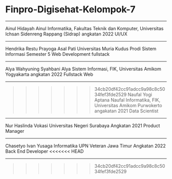 # Finpro-Digisehat-Kelompok-7

---
Ainul Hidayah
Ainul
Informatika, Fakultas Teknik dan Komputer, Universitas Ichsan Sidenreng Rappang (Sidrap) angkatan 2022
UI/UX

---

Hendrika Restu Prayoga
Asal Pati
Universitas Muria Kudus
Prodi Sistem Informasi Semester 5
Web Development fullstack

---

Alya Wahyuning Syahbani
Alya
Sistem Informasi, FIK, Universitas Amikom Yogyakarta angkatan 2022
Fullstack Web

---

> > > > > > > 34cb20df42cc91adcc9a98c8c5034fef3fde2529
> > > > > > > Naufal Yogi Aptana
> > > > > > > Naufal
> > > > > > > Informatika, FIK, Universitas Amikom Purwokerto angakatan 2021
> > > > > > > Data Scientist

---

Nur Haslinda
Vokasi
Universitas Negeri Surabaya
Angkatan 2021
Product Manager

---

Chasetyo Ivan Yusaga
Informatika
UPN Veteran Jawa Timur
Angkatan 2022
Back End Developer
<<<<<<< HEAD

---

> > > > > > > 34cb20df42cc91adcc9a98c8c5034fef3fde2529
